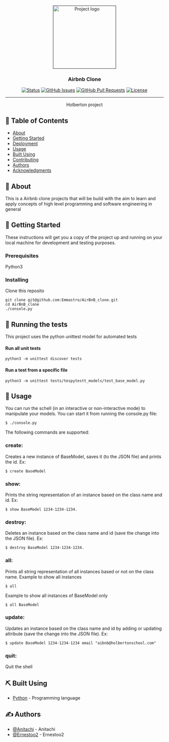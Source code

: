<p align="center">
  <a href="" rel="noopener">
 <img width=200px height=200px src="https://i.imgur.com/6wj0hh6.jpg" alt="Project logo"></a>
</p>

<h3 align="center">Airbnb Clone</h3>

<div align="center">

[![Status](https://img.shields.io/badge/status-active-success.svg)]()
[![GitHub Issues](https://img.shields.io/github/issues/kylelobo/The-Documentation-Compendium.svg)](https://github.com/Emmastro/AirBnB_clone/issues)
[![GitHub Pull Requests](https://img.shields.io/github/issues-pr/kylelobo/The-Documentation-Compendium.svg)](https://github./pulls)
[![License](https://img.shields.io/badge/license-MIT-blue.svg)](/LICENSE)

</div>

---

<p align="center"> Holberton project
    <br> 
</p>

## 📝 Table of Contents

- [About](#about)
- [Getting Started](#getting_started)
- [Deployment](#deployment)
- [Usage](#usage)
- [Built Using](#built_using)
- [Contributing](../CONTRIBUTING.md)
- [Authors](#authors)
- [Acknowledgments](#acknowledgement)

## 🧐 About <a name = "about"></a>

This is a Airbnb clone projects that will be build with the aim to learn and apply concepts of high level programming and software engineering in general

## 🏁 Getting Started <a name = "getting_started"></a>

These instructions will get you a copy of the project up and running on your local machine for development and testing purposes.

### Prerequisites

Python3

### Installing

Clone this reposito

```
git clone git@github.com:Emmastro/AirBnB_clone.git
cd AirBnB_clone
./console.py
```

## 🔧 Running the tests <a name = "tests"></a>

This project uses the python unittest model for automated tests


#### Run all unit tests
`python3 -m unittest discover tests`

#### Run a test from a specific file
`python3 -m unittest tests/tespytestt_models/test_base_model.py`

## 🎈 Usage <a name="usage"></a>

You can run the schell (in an interactive or non-interactive mode) to manipulate your models.
You can start it from running the console.py file:

```
$ ./console.py
```

The following commands are supported:

### create: 
  Creates a new instance of BaseModel, saves it (to the JSON file) and prints the id. 
  Ex: 
  ```
  $ create BaseModel
  ```

### show: 
  Prints the string representation of an instance based on the class name and id. 
  Ex: 
  ```
  $ show BaseModel 1234-1234-1234.
  ```

### destroy:
  Deletes an instance based on the class name and id (save the change into the JSON file). 
  Ex:
  ```
  $ destroy BaseModel 1234-1234-1234.
  ```

### all:
  Prints all string representation of all instances based or not on the class name. 
  Example to show all instances
  ```
  $ all
  ```

  Example to show all instances of BaseModel only
  ```
  $ all BaseModel
  ```

### update:
  Updates an instance based on the class name and id by adding or updating attribute (save the change into the JSON file). 
  Ex: 
  ```
  $ update BaseModel 1234-1234-1234 email "aibnb@holbertonschool.com"
  ```

### quit:
  Quit the shell 


## ⛏️ Built Using <a name = "built_using"></a>

- [Python](https://www.python.org/) - Programming language

## ✍️ Authors <a name = "authors"></a>

- [@Anitachi](https://github.com/Anitachi) - Anitachi
- [@Ernestoo2](https://github.com/Ernestoo2) - Ernestoo2
